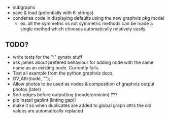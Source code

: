  - subgraphs
 - save & load (potentially with 6-strings)
 - condense code in displaying defaults using the new graphviz pkg model
    - ex. all the symmetric vs not symmetric methods can be made a single method which chooses automatically relatively easily.

## TODO?
 - write tests for the ":" synatx stuff
 - ask james about prefered behaviour for adding node with the same name as an existing node. Currently fails.
 - Test all example from the python graphviz docs.
 - GV_Attr(node, "");
 - Allow photos to be used as nodes & composition of graphviz output photos (later)
 - Sort edges before outputting (nondeterminim) ???
 - pip install gaplint (linting gap)!
 - make it so when duplicates are added to global graph attrs the old values are automatically replaced
